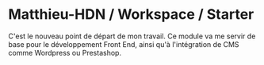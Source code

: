 # Matthieu-HDN / Workspace / Starter

C'est le nouveau point de départ de mon travail. 
Ce module va me servir de base pour le développement Front End, 
ainsi qu'à l'intégration de CMS comme Wordpress ou Prestashop.

